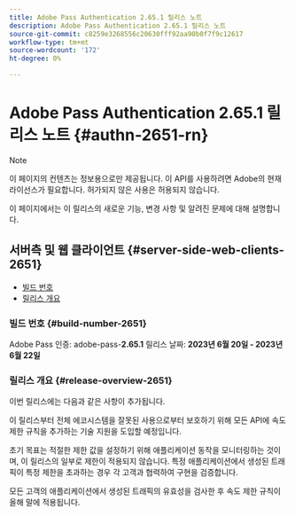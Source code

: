 ```yaml
---
title: Adobe Pass Authentication 2.65.1 릴리스 노트
description: Adobe Pass Authentication 2.65.1 릴리스 노트
source-git-commit: c8259e3268556c20630fff92aa90b0f7f9c12617
workflow-type: tm+mt
source-wordcount: '172'
ht-degree: 0%

---
```


# Adobe Pass Authentication 2.65.1 릴리스 노트 {#authn-2651-rn}

>[!NOTE]
>
>이 페이지의 컨텐츠는 정보용으로만 제공됩니다. 이 API를 사용하려면 Adobe의 현재 라이선스가 필요합니다. 허가되지 않은 사용은 허용되지 않습니다.

이 페이지에서는 이 릴리스의 새로운 기능, 변경 사항 및 알려진 문제에 대해 설명합니다.

## 서버측 및 웹 클라이언트 {#server-side-web-clients-2651}

* [빌드 번호](#build-number-2651)
* [릴리스 개요](#release-overview-2651)

### 빌드 번호 {#build-number-2651}

Adobe Pass 인증: adobe-pass-**2.65.1**
릴리스 날짜: **2023년 6월 20일 - 2023년 6월 22일**

### 릴리스 개요 {#release-overview-2651}

이번 릴리스에는 다음과 같은 사항이 추가됩니다.

이 릴리스부터 전체 에코시스템을 잘못된 사용으로부터 보호하기 위해 모든 API에 속도 제한 규칙을 추가하는 기술 지원을 도입할 예정입니다.

초기 목표는 적절한 제한 값을 설정하기 위해 애플리케이션 동작을 모니터링하는 것이며, 이 릴리스의 일부로 제한이 적용되지 않습니다. 특정 애플리케이션에서 생성된 트래픽이 특정 제한을 초과하는 경우 각 고객과 협력하여 구현을 검증합니다.

모든 고객의 애플리케이션에서 생성된 트래픽의 유효성을 검사한 후 속도 제한 규칙이 올해 말에 적용됩니다.
